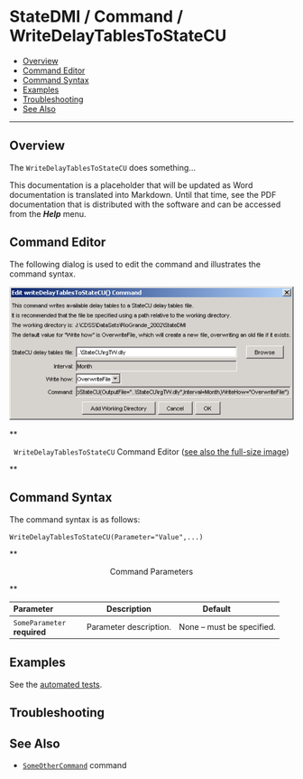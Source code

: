 # StateDMI / Command / WriteDelayTablesToStateCU #

* [Overview](#overview)
* [Command Editor](#command-editor)
* [Command Syntax](#command-syntax)
* [Examples](#examples)
* [Troubleshooting](#troubleshooting)
* [See Also](#see-also)

-------------------------

## Overview ##

The `WriteDelayTablesToStateCU` does something...

This documentation is a placeholder that will be updated as Word documentation is translated into Markdown.
Until that time, see the PDF documentation that is distributed with the software and can be accessed
from the ***Help*** menu.

## Command Editor ##

The following dialog is used to edit the command and illustrates the command syntax.

![WriteDelayTablesToStateCU](WriteDelayTablesToStateCU.png)

**<p style="text-align: center;">
`WriteDelayTablesToStateCU` Command Editor (<a href="../WriteDelayTablesToStateCU.png">see also the full-size image</a>)
</p>**

## Command Syntax ##

The command syntax is as follows:

```text
WriteDelayTablesToStateCU(Parameter="Value",...)
```
**<p style="text-align: center;">
Command Parameters
</p>**

| **Parameter**&nbsp;&nbsp;&nbsp;&nbsp;&nbsp;&nbsp;&nbsp;&nbsp;&nbsp;&nbsp;&nbsp;&nbsp; | **Description** | **Default**&nbsp;&nbsp;&nbsp;&nbsp;&nbsp;&nbsp;&nbsp;&nbsp;&nbsp;&nbsp; |
| --------------|-----------------|----------------- |
|`SomeParameter`<br>**required**|Parameter description.|None – must be specified.|

## Examples ##

See the [automated tests](https://github.com/OpenWaterFoundation/cdss-app-statedmi-main/tree/master/test/regression/commands/WriteDelayTablesToStateCU).

## Troubleshooting ##

## See Also ##

* [`SomeOtherCommand`](../SomeOtherCommand/SomeOtherCommand) command
